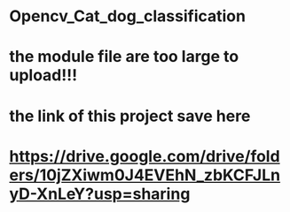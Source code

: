 # Opencv_Cat_dog_classification
# the module file are too large to upload!!!
# the link of this project save here
# https://drive.google.com/drive/folders/10jZXiwm0J4EVEhN_zbKCFJLnyD-XnLeY?usp=sharing
